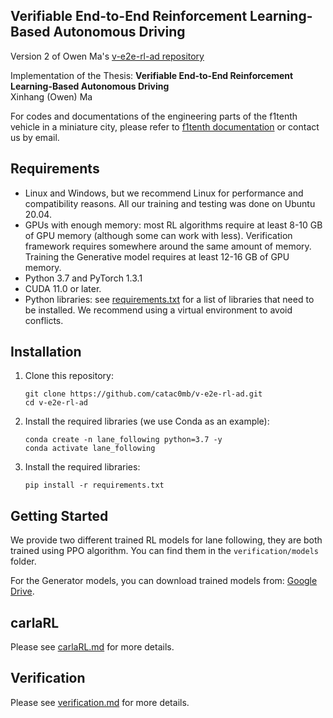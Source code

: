 ## Verifiable End-to-End Reinforcement Learning-Based Autonomous Driving

Version 2 of Owen Ma's [v-e2e-rl-ad repository](https://github.com/xhOwenMa/v-e2e-rl-ad)

Implementation of the Thesis: **Verifiable End-to-End Reinforcement Learning-Based Autonomous Driving**<br>
Xinhang (Owen) Ma<br>

For codes and documentations of the engineering parts of the f1tenth vehicle in a miniature city, please refer to [f1tenth documentation](/assets/F1Tenth_Documentation.pdf) or contact us by email.

## Requirements

* Linux and Windows, but we recommend Linux for performance and compatibility reasons. All our training and testing was done on Ubuntu 20.04.
* GPUs with enough memory: most RL algorithms require at least 8-10 GB of GPU memory (although some can work with less). Verification framework requires somewhere around the same amount of memory. Training the Generative model requires at least 12-16 GB of GPU memory.
* Python 3.7 and PyTorch 1.3.1
* CUDA 11.0 or later.
* Python libraries: see [requirements.txt](requirements.txt) for a list of libraries that need to be installed. We recommend using a virtual environment to avoid conflicts.

## Installation

1. Clone this repository:
    ```Shell
    git clone https://github.com/catac0mb/v-e2e-rl-ad.git
    cd v-e2e-rl-ad
    ```

2. Install the required libraries (we use Conda as an example):
    ```Shell
    conda create -n lane_following python=3.7 -y
    conda activate lane_following
    ```

3. Install the required libraries:
    ```Shell
    pip install -r requirements.txt
    ```

## Getting Started

We provide two different trained RL models for lane following, they are both trained using PPO algorithm. You can find them in the `verification/models` folder.

For the Generator models, you can download trained models from: [Google Drive](https://drive.google.com/drive/folders/1PZSltWbhaq7YG0EX3oVQiOhthMaYsQN0?usp=sharing).

## carlaRL

Please see [carlaRL.md](carlaRL/carlaRL.md) for more details.

## Verification

Please see [verification.md](verification/verification.md) for more details.
